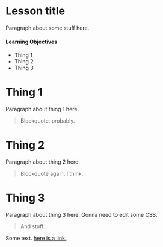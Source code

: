 # <span class="titlename">Lesson title</span>

Paragraph about some stuff here.

#### Learning Objectives

* Thing 1
* Thing 2
* Thing 3

# Thing 1

Paragraph about thing 1 here.

> Blockquote, probably.

# Thing 2

Paragraph about thing 2 here.

> Blockquote again, I think.

# Thing 3

Paragraph about thing 3 here. Gonna need to edit some CSS.

> And stuff.

Some text. [here is a link.](https://github.com/adam-p/markdown-here/wiki/Markdown-Cheatsheet)